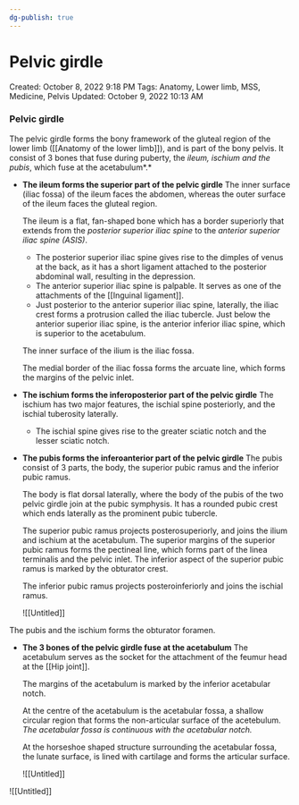```yaml
---
dg-publish: true
---
```


# Pelvic girdle

Created: October 8, 2022 9:18 PM
Tags: Anatomy, Lower limb, MSS, Medicine, Pelvis
Updated: October 9, 2022 10:13 AM

### Pelvic girdle
The pelvic girdle forms the bony framework of the gluteal region of the lower limb ([[Anatomy of the lower limb]]), and is part of the bony pelvis. It consist of 3 bones that fuse during puberty, the *ileum, ischium and the pubis*, which fuse at the acetabulum*.*

- **The ileum forms the superior part of the pelvic girdle**
    The inner surface (iliac fossa) of the ileum faces the abdomen, whereas the outer surface of the ileum faces the gluteal region.
    
    The ileum is a flat, fan-shaped bone which has a border superiorly that extends from the *posterior superior iliac spine* to the *anterior superior iliac spine (ASIS)*.
    - The posterior superior iliac spine gives rise to the dimples of venus at the back, as it has a short ligament attached to the posterior abdominal wall, resulting in the depression.
    - The anterior superior iliac spine is palpable. It serves as one of the attachments of the [[Inguinal ligament]].
    - Just posterior to the anterior superior iliac spine, laterally, the iliac crest forms a protrusion called the iliac tubercle.
    Just below the anterior superior iliac spine, is the anterior inferior iliac spine, which is superior to the acetabulum.
    
    The inner surface of the ilium is the iliac fossa.
    
    The medial border of the iliac fossa forms the arcuate line, which forms the margins of the pelvic inlet.
- **The ischium forms the inferoposterior part of the pelvic girdle**
    The ischium has two major features, the ischial spine posteriorly, and the ischial tuberosity laterally.
    - The ischial spine gives rise to the greater sciatic notch and the lesser sciatic notch.
- **The pubis forms the inferoanterior part of the pelvic girdle**
    The pubis consist of 3 parts, the body, the superior pubic ramus and the inferior pubic ramus.
    
    The body is flat dorsal laterally, where the body of the pubis of the two pelvic girdle join at the pubic symphysis. It has a rounded pubic crest which ends laterally as the prominent pubic tubercle.
    
    The superior pubic ramus projects posterosuperiorly, and joins the ilium and ischium at the acetabulum. The superior margins of the superior pubic ramus forms the pectineal line, which forms part of the linea terminalis and the pelvic inlet. The inferior aspect of the superior pubic ramus is marked by the obturator crest.
    
    The inferior pubic ramus projects posteroinferiorly and joins the ischial ramus.
    
    ![[Untitled]]

The pubis and the ischium forms the obturator foramen.

- **The 3 bones of the pelvic girdle fuse at the acetabulum**
    The acetabulum serves as the socket for the attachment of the feumur head at the [[Hip joint]].
    
    The margins of the acetabulum is marked by the inferior acetabular notch.
    
    At the centre of the acetabulum is the acetabular fossa, a shallow circular region that forms the non-articular surface of the acetebulum. *The acetabular fossa is continuous with the acetabular notch.*
    
    At the horseshoe shaped structure surrounding the acetabular fossa, the lunate surface, is lined with cartilage and forms the articular surface.
    
    ![[Untitled]]
    

![[Untitled]]